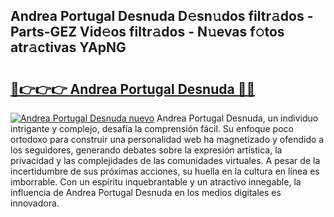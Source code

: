 ## Andrea Portugal Desnuda D𝚎sn𝚞dos filtr𝚊dos - Parts-GEZ Vid𝚎os filtr𝚊dos - N𝚞evas f𝚘tos atr𝚊ctivas YApNG

# <h2><a href="http://mbcr3uq.tromn.icu/?c=Andrea+Portugal+Desnuda">🔗👉👉👉 Andrea Portugal Desnuda 🔗🔗</a></h2>

[![Andrea Portugal Desnuda nuevo](https://i.imgur.com/pEAQMta.gif)](http://mbcr3uq.tromn.icu/?c=Andrea+Portugal+Desnuda)
Andrea Portugal Desnuda, un individuo intrigante y complejo, desafía la comprensión fácil. Su enfoque poco ortodoxo para construir una personalidad web ha magnetizado y ofendido a los seguidores, generando debates sobre la expresión artística, la privacidad y las complejidades de las comunidades virtuales. A pesar de la incertidumbre de sus próximas acciones, su huella en la cultura en línea es imborrable. Con un espíritu inquebrantable y un atractivo innegable, la influencia de Andrea Portugal Desnuda en los medios digitales es innovadora.

